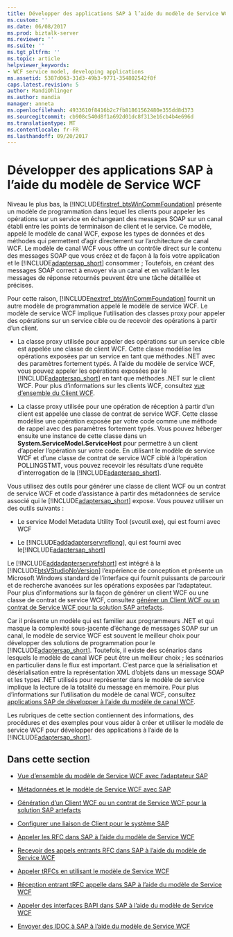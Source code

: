 ```yaml
---
title: Développer des applications SAP à l’aide du modèle de Service WCF | Documents Microsoft
ms.custom: ''
ms.date: 06/08/2017
ms.prod: biztalk-server
ms.reviewer: ''
ms.suite: ''
ms.tgt_pltfrm: ''
ms.topic: article
helpviewer_keywords:
- WCF service model, developing applications
ms.assetid: 5387d063-31d3-49b3-9771-354802542f8f
caps.latest.revision: 5
author: MandiOhlinger
ms.author: mandia
manager: anneta
ms.openlocfilehash: 4933610f8416b2c7fb81861562480e355dd8d373
ms.sourcegitcommit: cb908c540d8f1a692d01dc8f313e16cb4b4e696d
ms.translationtype: MT
ms.contentlocale: fr-FR
ms.lasthandoff: 09/20/2017
---
```

# <a name="develop-sap-applications-using-the-wcf-service-model"></a>Développer des applications SAP à l’aide du modèle de Service WCF
Niveau le plus bas, la [!INCLUDE[firstref_btsWinCommFoundation](../../includes/firstref-btswincommfoundation-md.md)] présente un modèle de programmation dans lequel les clients pour appeler les opérations sur un service en échangeant des messages SOAP sur un canal établi entre les points de terminaison de client et le service. Ce modèle, appelé le modèle de canal WCF, expose les types de données et des méthodes qui permettent d’agir directement sur l’architecture de canal WCF. Le modèle de canal WCF vous offre un contrôle direct sur le contenu des messages SOAP que vous créez et de façon à la fois votre application et le [!INCLUDE[adaptersap_short](../../includes/adaptersap-short-md.md)] consommer ; Toutefois, en créant des messages SOAP correct à envoyer via un canal et en validant le les messages de réponse retournés peuvent être une tâche détaillée et précises.  
  
 Pour cette raison, [!INCLUDE[nextref_btsWinCommFoundation](../../includes/nextref-btswincommfoundation-md.md)] fournit un autre modèle de programmation appelé le modèle de service WCF. Le modèle de service WCF implique l’utilisation des classes proxy pour appeler des opérations sur un service cible ou de recevoir des opérations à partir d’un client.  
  
-   La classe proxy utilisée pour appeler des opérations sur un service cible est appelée une classe de client WCF. Cette classe modélise les opérations exposées par un service en tant que méthodes .NET avec des paramètres fortement typés. À l’aide du modèle de service WCF, vous pouvez appeler les opérations exposées par le [!INCLUDE[adaptersap_short](../../includes/adaptersap-short-md.md)] en tant que méthodes .NET sur le client WCF. Pour plus d’informations sur les clients WCF, consultez [vue d’ensemble du Client WCF](https://msdn.microsoft.com/library/ms735103.aspx).
  
-   La classe proxy utilisée pour une opération de réception à partir d’un client est appelée une classe de contrat de service WCF. Cette classe modélise une opération exposée par votre code comme une méthode de rappel avec des paramètres fortement typés. Vous pouvez héberger ensuite une instance de cette classe dans un **System.ServiceModel.ServiceHost** pour permettre à un client d’appeler l’opération sur votre code. En utilisant le modèle de service WCF et d’une classe de contrat de service WCF ciblé à l’opération POLLINGSTMT, vous pouvez recevoir les résultats d’une requête d’interrogation de la [!INCLUDE[adaptersap_short](../../includes/adaptersap-short-md.md)].  
  
 Vous utilisez des outils pour générer une classe de client WCF ou un contrat de service WCF et code d’assistance à partir des métadonnées de service associé qui le [!INCLUDE[adaptersap_short](../../includes/adaptersap-short-md.md)] expose. Vous pouvez utiliser un des outils suivants :  
  
-   Le service Model Metadata Utility Tool (svcutil.exe), qui est fourni avec WCF  
  
-   Le [!INCLUDE[addadapterservreflong](../../includes/addadapterservreflong-md.md)], qui est fourni avec le[!INCLUDE[adaptersap_short](../../includes/adaptersap-short-md.md)]  
  
 Le [!INCLUDE[addadapterservrefshort](../../includes/addadapterservrefshort-md.md)] est intégré à la [!INCLUDE[btsVStudioNoVersion](../../includes/btsvstudionoversion-md.md)] l’expérience de conception et présente un Microsoft Windows standard de l’interface qui fournit puissants de parcourir et de recherche avancées sur les opérations exposées par l’adaptateur. Pour plus d’informations sur la façon de générer un client WCF ou une classe de contrat de service WCF, consultez [générer un Client WCF ou un contrat de Service WCF pour la solution SAP artefacts](../../adapters-and-accelerators/adapter-sap/generate-a-wcf-client-or-a-wcf-service-contract-for-sap-solution-artifacts.md).  
  
 Car il présente un modèle qui est familier aux programmeurs .NET et qui masque la complexité sous-jacente d’échange de messages SOAP sur un canal, le modèle de service WCF est souvent le meilleur choix pour développer des solutions de programmation pour le [!INCLUDE[adaptersap_short](../../includes/adaptersap-short-md.md)]. Toutefois, il existe des scénarios dans lesquels le modèle de canal WCF peut être un meilleur choix ; les scénarios en particulier dans le flux est important. C’est parce que la sérialisation et désérialisation entre la représentation XML d’objets dans un message SOAP et les types .NET utilisés pour représenter dans le modèle de service implique la lecture de la totalité du message en mémoire. Pour plus d’informations sur l’utilisation du modèle de canal WCF, consultez [applications SAP de développer à l’aide du modèle de canal WCF](../../adapters-and-accelerators/adapter-sap/develop-sap-applications-using-the-wcf-channel-model.md).
  
 Les rubriques de cette section contiennent des informations, des procédures et des exemples pour vous aider à créer et utiliser le modèle de service WCF pour développer des applications à l’aide de la [!INCLUDE[adaptersap_short](../../includes/adaptersap-short-md.md)].  
  
## <a name="in-this-section"></a>Dans cette section  
  
-   [Vue d’ensemble du modèle de Service WCF avec l’adaptateur SAP](../../adapters-and-accelerators/adapter-sap/overview-of-the-wcf-service-model-with-the-sap-adapter.md)  
  
-   [Métadonnées et le modèle de Service WCF avec SAP](../../adapters-and-accelerators/adapter-sap/metadata-and-the-wcf-service-model-with-sap.md)  
  
-   [Génération d’un Client WCF ou un contrat de Service WCF pour la solution SAP artefacts](../../adapters-and-accelerators/adapter-sap/generate-a-wcf-client-or-a-wcf-service-contract-for-sap-solution-artifacts.md)  
  
-   [Configurer une liaison de Client pour le système SAP](../../adapters-and-accelerators/adapter-sap/configure-a-client-binding-for-the-sap-system.md)  
  
-   [Appeler les RFC dans SAP à l’aide du modèle de Service WCF](../../adapters-and-accelerators/adapter-sap/invoke-rfcs-in-sap-using-the-wcf-service-model.md)  
  
-   [Recevoir des appels entrants RFC dans SAP à l’aide du modèle de Service WCF](../../adapters-and-accelerators/adapter-sap/receive-inbound-rfc-calls-in-sap-using-the-wcf-service-model.md)  
  
-   [Appeler tRFCs en utilisant le modèle de Service WCF](../../adapters-and-accelerators/adapter-sap/invoke-trfcs-in-sap-using-the-wcf-service-model.md)  
  
-   [Réception entrant tRFC appelle dans SAP à l’aide du modèle de Service WCF](../../adapters-and-accelerators/adapter-sap/receive-inbound-trfc-calls-in-sap-using-the-wcf-service-model.md)  
  
-   [Appeler des interfaces BAPI dans SAP à l’aide du modèle de Service WCF](../../adapters-and-accelerators/adapter-sap/invoke-bapis-in-sap-using-the-wcf-service-model.md)  
  
-   [Envoyer des IDOC à SAP à l’aide du modèle de Service WCF](../../adapters-and-accelerators/adapter-sap/send-idocs-to-sap-using-the-wcf-service-model.md)